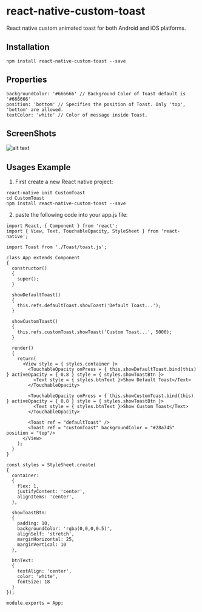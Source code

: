 # react-native-custom-toast
React native custom animated toast for both Android and iOS platforms.

## Installation

```
npm install react-native-custom-toast --save
```

## Properties

```
backgroundColor: '#666666' // Background Color of Toast default is '#666666'
position: 'bottom' // Specifies the position of Toast. Only 'top', 'bottom' are allowed.
textColor: 'white' // Color of message inside Toast.
```

## ScreenShots

![alt text](https://4.bp.blogspot.com/-4WIQ5P4ztOY/WdnqTRbpxHI/AAAAAAAAAQo/KmnmUiXPwyoMjFCALW0n06VhgNHARqnVwCLcBGAs/s640/custom-toast.gif)

## Usages Example

1. First create a new React native project:

```
react-native init CustomToast
cd CustomToast
npm install react-native-custom-toast --save
```

2. paste the following code into your app.js file:

```
import React, { Component } from 'react';
import { View, Text, TouchableOpacity, StyleSheet } from 'react-native';

import Toast from './Toast/toast.js';

class App extends Component
{
  constructor()
  {
    super();
  }

  showDefaultToast()
  {
    this.refs.defaultToast.showToast('Default Toast...');
  }

  showCustomToast()
  {
    this.refs.customToast.showToast('Custom Toast...', 5000);
  }

  render()
  {
    return(
      <View style = { styles.container }>
        <TouchableOpacity onPress = { this.showDefaultToast.bind(this) } activeOpacity = { 0.8 } style = { styles.showToastBtn }>
          <Text style = { styles.btnText }>Show Default Toast</Text>
        </TouchableOpacity>

        <TouchableOpacity onPress = { this.showCustomToast.bind(this) } activeOpacity = { 0.8 } style = { styles.showToastBtn }>
          <Text style = { styles.btnText }>Show Custom Toast</Text>
        </TouchableOpacity>

        <Toast ref = "defaultToast" />
        <Toast ref = "customToast" backgroundColor = "#28a745" position = "top"/>
      </View>
    );
  }
}

const styles = StyleSheet.create(
{
  container:
  {
    flex: 1,
    justifyContent: 'center',
    alignItems: 'center',
  },

  showToastBtn:
  {
    padding: 10,
    backgroundColor: 'rgba(0,0,0,0.5)',
    alignSelf: 'stretch',
    marginHorizontal: 25,
    marginVertical: 10
  },

  btnText:
  {
    textAlign: 'center',
    color: 'white',
    fontSize: 18
  }
});

module.exports = App;
```
